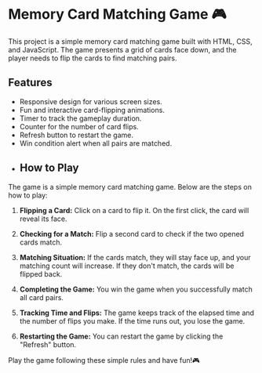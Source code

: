 # Memory Card Matching Game 🎮

This project is a simple memory card matching game built with HTML, CSS, and JavaScript. The game presents a grid of cards face down, and the player needs to flip the cards to find matching pairs.
## Features

- Responsive design for various screen sizes.
- Fun and interactive card-flipping animations.
- Timer to track the gameplay duration.
- Counter for the number of card flips.
- Refresh button to restart the game.
- Win condition alert when all pairs are matched.
- ## How to Play

The game is a simple memory card matching game. Below are the steps on how to play:

1. **Flipping a Card:** Click on a card to flip it. On the first click, the card will reveal its face.

2. **Checking for a Match:** Flip a second card to check if the two opened cards match.

3. **Matching Situation:** If the cards match, they will stay face up, and your matching count will increase. If they don't match, the cards will be flipped back.

4. **Completing the Game:** You win the game when you successfully match all card pairs.

5. **Tracking Time and Flips:** The game keeps track of the elapsed time and the number of flips you make. If the time runs out, you lose the game.

6. **Restarting the Game:** You can restart the game by clicking the "Refresh" button.

Play the game following these simple rules and have fun!🎮

